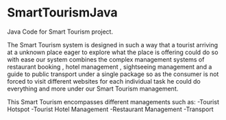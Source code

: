 # SmartTourismJava
Java Code for Smart Tourism project.


The Smart Tourism system is designed in such a way that a tourist arriving at a unknown place eager to explore what the place is offering could do so with ease our system combines the complex management systems of restaurant booking , hotel management , sightseeing management and a guide to public transport under a single package so as the consumer is not forced to visit different websites for each individual task he could do everything and more under our Smart Tourism management.


This Smart Tourism encompasses different managements such as:
-Tourist Hotspot
-Tourist Hotel Management
-Restaurant Management
-Transport
